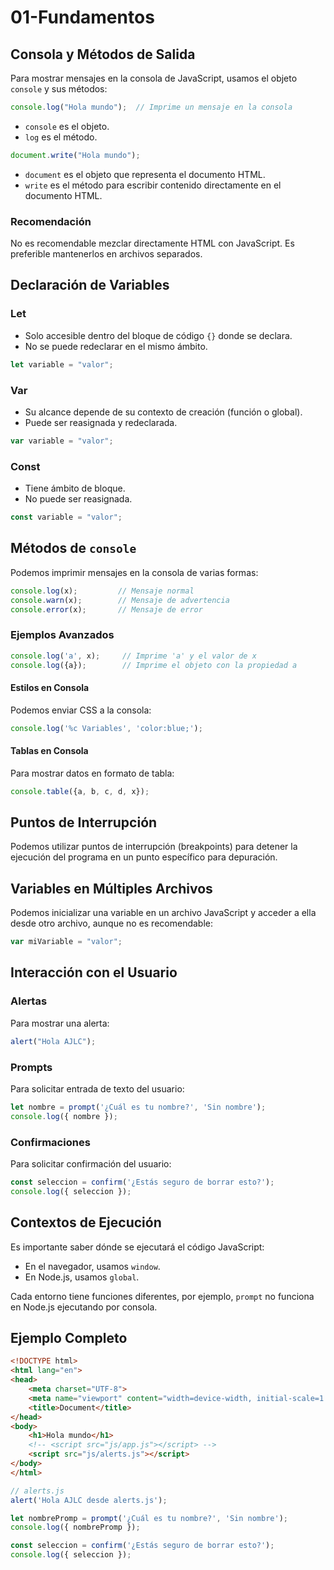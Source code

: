 

# 01-Fundamentos

## Consola y Métodos de Salida

Para mostrar mensajes en la consola de JavaScript, usamos el objeto `console` y sus métodos:

```javascript
console.log("Hola mundo");  // Imprime un mensaje en la consola
```
- `console` es el objeto.
- `log` es el método.

```javascript
document.write("Hola mundo");
```
- `document` es el objeto que representa el documento HTML.
- `write` es el método para escribir contenido directamente en el documento HTML.

### Recomendación

No es recomendable mezclar directamente HTML con JavaScript. Es preferible mantenerlos en archivos separados.

## Declaración de Variables

### Let

- Solo accesible dentro del bloque de código `{}` donde se declara.
- No se puede redeclarar en el mismo ámbito.

```javascript
let variable = "valor";
```

### Var

- Su alcance depende de su contexto de creación (función o global).
- Puede ser reasignada y redeclarada.

```javascript
var variable = "valor";
```

### Const

- Tiene ámbito de bloque.
- No puede ser reasignada.

```javascript
const variable = "valor";
```

## Métodos de `console`

Podemos imprimir mensajes en la consola de varias formas:

```javascript
console.log(x);         // Mensaje normal
console.warn(x);        // Mensaje de advertencia
console.error(x);       // Mensaje de error
```

### Ejemplos Avanzados

```javascript
console.log('a', x);     // Imprime 'a' y el valor de x
console.log({a});        // Imprime el objeto con la propiedad a
```

#### Estilos en Consola

Podemos enviar CSS a la consola:

```javascript
console.log('%c Variables', 'color:blue;');
```

#### Tablas en Consola

Para mostrar datos en formato de tabla:

```javascript
console.table({a, b, c, d, x});
```

## Puntos de Interrupción

Podemos utilizar puntos de interrupción (breakpoints) para detener la ejecución del programa en un punto específico para depuración.

## Variables en Múltiples Archivos

Podemos inicializar una variable en un archivo JavaScript y acceder a ella desde otro archivo, aunque no es recomendable:

```javascript
var miVariable = "valor";
```

## Interacción con el Usuario

### Alertas

Para mostrar una alerta:

```javascript
alert("Hola AJLC");
```

### Prompts

Para solicitar entrada de texto del usuario:

```javascript
let nombre = prompt('¿Cuál es tu nombre?', 'Sin nombre');
console.log({ nombre });
```

### Confirmaciones

Para solicitar confirmación del usuario:

```javascript
const seleccion = confirm('¿Estás seguro de borrar esto?');
console.log({ seleccion });
```

## Contextos de Ejecución

Es importante saber dónde se ejecutará el código JavaScript:

- En el navegador, usamos `window`.
- En Node.js, usamos `global`.

Cada entorno tiene funciones diferentes, por ejemplo, `prompt` no funciona en Node.js ejecutando por consola.

## Ejemplo Completo

```html
<!DOCTYPE html>
<html lang="en">
<head>
    <meta charset="UTF-8">
    <meta name="viewport" content="width=device-width, initial-scale=1.0">
    <title>Document</title>
</head>
<body>
    <h1>Hola mundo</h1>
    <!-- <script src="js/app.js"></script> -->
    <script src="js/alerts.js"></script>
</body>
</html>
```

```javascript
// alerts.js
alert('Hola AJLC desde alerts.js');

let nombrePromp = prompt('¿Cuál es tu nombre?', 'Sin nombre');
console.log({ nombrePromp });

const seleccion = confirm('¿Estás seguro de borrar esto?');
console.log({ seleccion });
```
